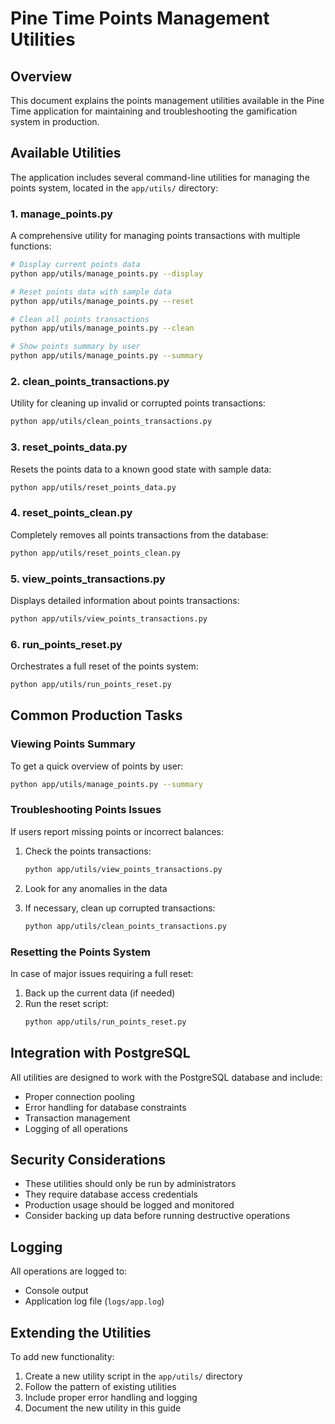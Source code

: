 # Pine Time Points Management Utilities

## Overview

This document explains the points management utilities available in the Pine Time application for maintaining and troubleshooting the gamification system in production.

## Available Utilities

The application includes several command-line utilities for managing the points system, located in the `app/utils/` directory:

### 1. manage_points.py

A comprehensive utility for managing points transactions with multiple functions:

```bash
# Display current points data
python app/utils/manage_points.py --display

# Reset points data with sample data
python app/utils/manage_points.py --reset

# Clean all points transactions
python app/utils/manage_points.py --clean

# Show points summary by user
python app/utils/manage_points.py --summary
```

### 2. clean_points_transactions.py

Utility for cleaning up invalid or corrupted points transactions:

```bash
python app/utils/clean_points_transactions.py
```

### 3. reset_points_data.py

Resets the points data to a known good state with sample data:

```bash
python app/utils/reset_points_data.py
```

### 4. reset_points_clean.py

Completely removes all points transactions from the database:

```bash
python app/utils/reset_points_clean.py
```

### 5. view_points_transactions.py

Displays detailed information about points transactions:

```bash
python app/utils/view_points_transactions.py
```

### 6. run_points_reset.py

Orchestrates a full reset of the points system:

```bash
python app/utils/run_points_reset.py
```

## Common Production Tasks

### Viewing Points Summary

To get a quick overview of points by user:

```bash
python app/utils/manage_points.py --summary
```

### Troubleshooting Points Issues

If users report missing points or incorrect balances:

1. Check the points transactions:
   ```bash
   python app/utils/view_points_transactions.py
   ```

2. Look for any anomalies in the data

3. If necessary, clean up corrupted transactions:
   ```bash
   python app/utils/clean_points_transactions.py
   ```

### Resetting the Points System

In case of major issues requiring a full reset:

1. Back up the current data (if needed)
2. Run the reset script:
   ```bash
   python app/utils/run_points_reset.py
   ```

## Integration with PostgreSQL

All utilities are designed to work with the PostgreSQL database and include:

- Proper connection pooling
- Error handling for database constraints
- Transaction management
- Logging of all operations

## Security Considerations

- These utilities should only be run by administrators
- They require database access credentials
- Production usage should be logged and monitored
- Consider backing up data before running destructive operations

## Logging

All operations are logged to:

- Console output
- Application log file (`logs/app.log`)

## Extending the Utilities

To add new functionality:

1. Create a new utility script in the `app/utils/` directory
2. Follow the pattern of existing utilities
3. Include proper error handling and logging
4. Document the new utility in this guide
